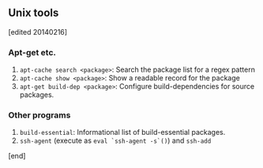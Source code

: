 ## Unix tools

[edited 20140216]

### Apt-get etc.

1. `apt-cache search <package>`: Search the package list for a regex pattern
1. `apt-cache show <package>`: Show a readable record for the package
1. `apt-get build-dep <package>`: Configure build-dependencies for source packages.

### Other programs

1. `build-essential`: Informational list of build-essential packages.
1. `ssh-agent` (execute as ``eval `ssh-agent -s`()``) and `ssh-add`

[end]
